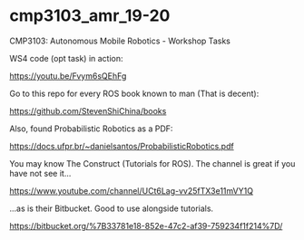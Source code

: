 # cmp3103_amr_19-20
CMP3103: Autonomous Mobile Robotics - Workshop Tasks

WS4 code (opt task) in action:

https://youtu.be/Fvym6sQEhFg

Go to this repo for every ROS book known to man (That is decent):

https://github.com/StevenShiChina/books

Also, found Probabilistic Robotics as a PDF:

https://docs.ufpr.br/~danielsantos/ProbabilisticRobotics.pdf

You may know The Construct (Tutorials for ROS). The channel is great if you have not see it...

https://www.youtube.com/channel/UCt6Lag-vv25fTX3e11mVY1Q

...as is their Bitbucket. Good to use alongside tutorials.

https://bitbucket.org/%7B33781e18-852e-47c2-af39-759234f1f214%7D/

